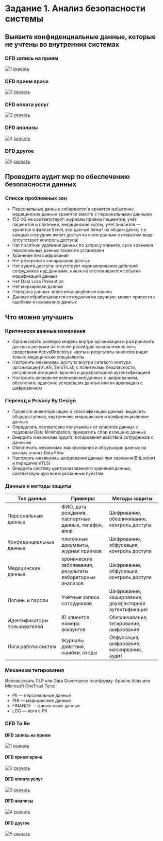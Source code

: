 # Задание 1. Анализ безопасности системы

## Выявите конфиденциальные данные, которые не учтены во внутренних системах

### DFD запись на прием

![1](DFD_запись_на_прием.png)
[скачать](DFD_запись_на_прием.drawio)

### DFD прием врача

![2](DFD_прием_врача.png)
[скачать](DFD_прием_врача.drawio)

### DFD оплата услуг

![3](DFD_оплата_услуг.png)
[скачать](DFD_оплата_услуг.drawio)

### DFD анализы

![4](DFD_анализы.png)
[скачать](DFD_анализы.drawio)

### DFD другое

![5](DFD_другое.png)
[скачать](DFD_другое.drawio)

## Проведите аудит мер по обеспечению безопасности данных

### Список проблемных зон

- Персональные данные собираются и хранятся избыточно, медицинские данные хранятся вместе с персональными данными
- 152 ФЗ не соответствует: журналы приёма пациентов, учёт пациентов и платежей, медицинские карты, учёт анализов ― хранятся в файлах Excel, все данные лежат на общем диске, т.е. каждый сотрудник имеет доступ ко всем данным в открытом виде (отсутствует контроль доступа)
- Нет политики удаления данных по запросу клиента, срок хранения персональных данных также не установлен
- Хранение без шифрования
- Нет резервного копирования данных
- Нет аудита доступа: отсутствует журналирование действий сотрудников над данными, никак не отслеживаются события модификаций данных
- Нет Data Loss Prevention
- Нет маркировки данных
- Передача данных через незащищённые каналы
- Данные обрабатываются сотрудниками вручную: может привести к ошибкам и искажению данных

## Что можно улучшить

### Критически важные изменения

- Организовать ролевую модель внутри организации и разграничить доступ к ресурам на основе ролей(для начала можно хоть средствами ActiveDirectory): карты и результаты анализов видят только медицинские специалисты
- Настроить механизмы доступа внутри сетевого контура организации(VLAN, ZeroTrust) с политиками безопасности, регулярной ротацией паролей и двухфакторной аутентификацией
- Настроить резервное копирование данных с шифрованием, обеспечить удаление устаревших данных или их архивацию с шифрованием

### Переход к Privacy By Design

- Провести инвентаризацию и классификацию данных: выделить общедоступные, внутренние, медицинские и конфиденциальные данные
- Определить соответсвие получаемых от клиентов данных с подходом Data Minimization, прекратить сбор излишних данные
- Внедрить механизмы аудита, логирования действий сотрудников с данными
- Обеспечить механизмы маскирования и обфускации данных на разных этапах Data Flow
- Настроить механизмы шифрования данных при хранении(BitLocker) и передаче(mTLS)
- Внедрить систему централизованного хранения данных, соответсвующую всем указанным пунктам

### Данные и методы защиты

| Тип данных                   | Примеры                                                   | Методы защиты                                         |
| ---------------------------- | --------------------------------------------------------- | ----------------------------------------------------- |
| Персональные данные          | ФИО, дата рождения, паспортные данные, телефон, email     | Шифрование, обезличивание, контроль доступа           |
| Конфиденциальные данные      | платёжные документы, журнал приемов                       | Шифрование, обфускация, контроль доступа              |
| Медицинские данные           | хронические заболевания, результаты лабораторных анализов | Шифрование, обфускация, контроль доступа              |
| Логины и пароли              | Учётные записи сотрудников                                | Шифрование, хэширование, двухфакторная аутентификация |
| Идентификаторы пользователей | ID клиентов, номера аккаунтов                             | Обезличивание, тегирование, шифрование                |
| Логи работы систем           | Журналы действий, ошибки, входы                           | Обфускация, шифрование, маскирвание, аудит            |

### Механизм тегирования

Использовать DLP или Data Governance платформу: Apache Atlas или Microsoft OneTrust
Теги:

- PII — персональные данные
- PHI — медицинские данные
- FINANCE — финансовые данные
- LOG — логи с PII

### DFD To Be

#### DFD запись на прием

![1](DFD_запись_на_прием_to_be.png)
[скачать](DFD_запись_на_прием_to_be.drawio)

#### DFD прием врача

![2](DFD_прием_врача_to_be.png)
[скачать](DFD_прием_врача_to_be.drawio)

#### DFD оплата услуг

![3](DFD_оплата_услуг_to_be.png)
[скачать](DFD_оплата_услуг_to_be.drawio)

#### DFD анализы

![4](DFD_анализы_to_be.png)
[скачать](DFD_анализы_to_be.drawio)

#### DFD другое

![5](DFD_другое_to_be.png)
[скачать](DFD_другое_to_be.drawio)
